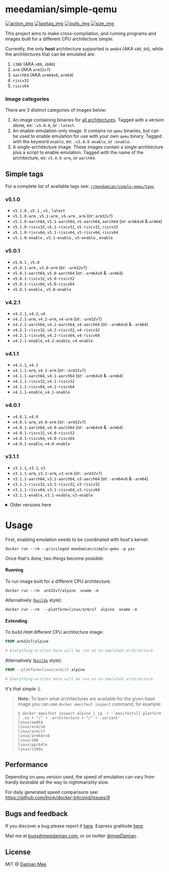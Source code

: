 meedamian/simple-qemu
=====================

[![action_img]][action_url] [![lasttag_img]][lasttag_url] [![pulls_img]][hub] [![size_img]][hub]

[action_img]: https://github.com/meeDamian/simple-qemu/workflows/Check%20master%20or%20PR/badge.svg
[action_url]: https://github.com/meeDamian/simple-qemu/actions?query=workflow%3A%22Check+master+or+PR%22

[lasttag_url]: https://github.com/meedamian/simple-qemu/releases/latest
[lasttag_img]: https://badgen.net/github/tag/meedamian/simple-qemu

[size_img]: https://badgen.net/docker/size/meedamian/simple-qemu/arm64?icon=docker&label=size%20%28arm64%29
[pulls_img]: https://badgen.net/docker/pulls/meedamian/simple-qemu?icon=docker&label=pulls
[hub]: https://hub.docker.com/r/meedamian/simple-qemu

This project aims to make cross-compilation, and running programs and images built for a different CPU architecture _simple_.

Currently, the only **host** architecture supported is `amd64` (AKA `x86_64`), while the architectures that can be emulated are:

1. `i386` (AKA `x86`, `i686`)
1. `arm` (AKA `arm32v7`)
1. `aarch64` (AKA `arm64v8`, `arm64`)
1. `riscv32`
1. `riscv64`


### Image categories

There are 3 distinct categories of images below:

1. An image containing binaries for [all architectures].  Tagged with a version alone, ex: `:v5.0.0`, or `:latest`.
1. An enable-emulation-only image.  It contains no `qemu` binaries, but can be used to enable emulation for use with your own `qemu` binary.  Tagged with the keyword `enable`, ex: `:v5.0.0-enable`, or `:enable`.
1. A single-architecture image.  These images contain a single architecture plus a script to enable emulation.  Tagged with the name of the architecture, ex: `v5.0.0-arm`, or `aarch64`.

[all architectures]: ./built-architectures.txt



Simple tags
-----------

For a complete list of available tags see: [`r/meedamian/simple-qemu/tags`](https://hub.docker.com/r/meedamian/simple-qemu/tags)

### v5.1.0
* `v5.1.0`        , `v5.1`        , `v5`        , `latest`
* `v5.1.0-arm`    , `v5.1-arm`    , `v5-arm`    , `arm`     (or: `arm32v7`)
* `v5.1.0-aarch64`, `v5.1-aarch64`, `v5-aarch64`, `aarch64` (or: `arm64v8` & `arm64`)
* `v5.1.0-riscv32`, `v5.1-riscv32`, `v5-riscv32`, `riscv32`
* `v5.1.0-riscv64`, `v5.1-riscv64`, `v5-riscv64`, `riscv64`
* `v5.1.0-enable` , `v5.1-enable` , `v5-enable` , `enable`

### v5.0.1
* `v5.0.1`        , `v5.0`
* `v5.0.1-arm`    , `v5.0-arm`     (or: `-arm32v7`)
* `v5.0.1-aarch64`, `v5.0-aarch64` (or: `-arm64v8` & `-arm64`)
* `v5.0.1-riscv32`, `v5.0-riscv32`
* `v5.0.1-riscv64`, `v5.0-riscv64`
* `v5.0.1-enable` , `v5.0-enable`

### v4.2.1
* `v4.2.1`, `v4.2`, `v4`
* `v4.2.1-arm`, `v4.2-arm`, `v4-arm` (or: `-arm32v7`)
* `v4.2.1-aarch64`, `v4.2-aarch64`, `v4-aarch64` (or: `-arm64v8` & `-arm64`)
* `v4.2.1-riscv32`, `v4.2-riscv32`, `v4-riscv32`
* `v4.2.1-riscv64`, `v4.2-riscv64`, `v4-riscv64`
* `v4.2.1-enable`, `v4.2-enable`, `v4-enable`

### v4.1.1
* `v4.1.1`, `v4.1`
* `v4.1.1-arm`, `v4.1-arm` (or: `-arm32v7`)
* `v4.1.1-aarch64`, `v4.1-aarch64`  (or: `-arm64v8` & `-arm64`)
* `v4.1.1-riscv32`, `v4.1-riscv32`
* `v4.1.1-riscv64`, `v4.1-riscv64`
* `v4.1.1-enable`, `v4.1-enable`

### v4.0.1
* `v4.0.1`, `v4.0`
* `v4.0.1-arm`, `v4.0-arm` (or: `-arm32v7`)
* `v4.0.1-aarch64`, `v4.0-aarch64` (or: `-arm64v8` & `-arm64`)
* `v4.0.1-riscv32`, `v4.0-riscv32`
* `v4.0.1-riscv64`, `v4.0-riscv64`
* `v4.0.1-enable`, `v4.0-enable`

### v3.1.1
* `v3.1.1`, `v3.1`, `v3`
* `v3.1.1-arm`, `v3.1-arm`, `v3-arm` (or: `-arm32v7`)
* `v3.1.1-aarch64`, `v3.1-aarch64`, `v3-aarch64` (or: `-arm64v8` & `-arm64`)
* `v3.1.1-riscv32`, `v3.1-riscv32`, `v3-riscv32`
* `v3.1.1-riscv64`, `v3.1-riscv64`, `v3-riscv64`
* `v3.1.1-enable`, `v3.1-enable`, `v3-enable`


<details>
    <summary>Older versions here</summary>

### v5.0.0
* `v5.0.0`
* `v5.0.0-arm`     (or: `-arm32v7`)
* `v5.0.0-aarch64` (or: `-arm64v8` & `-arm64`)
* `v5.0.0-riscv32`
* `v5.0.0-riscv64`
* `v5.0.0-enable`

### v4.2.0
* `v4.2.0`
* `v4.2.0-arm` (or: `-arm32v7`)
* `v4.2.0-aarch64` (or: `-arm64v8` & `-arm64`)
* `v4.2.0-riscv32`
* `v4.2.0-riscv64`
* `v4.2.0-enable`

### v4.1.0
* `v4.1.0`
* `v4.1.0-arm` (or: `-arm32v7`)
* `v4.1.0-aarch64` (or: `-arm64v8` & `-arm64`)
* `v4.1.0-riscv32`
* `v4.1.0-riscv64`
* `v4.1.0-enable`

### v4.0.0
* `v4.0.0`
* `v4.0.0-arm` (or: `-arm32v7`)
* `v4.0.0-aarch64` (or: `-arm64v8` & `-arm64`)
* `v4.0.0-riscv32`
* `v4.0.0-riscv64`
* `v4.0.0-enable`

### v3.1.0
* `v3.1.0`
* `v3.1.0-arm` (or: `-arm32v7`)
* `v3.1.0-aarch64` (or: `-arm64v8` & `-arm64`)
* `v3.1.0-riscv32`
* `v3.1.0-riscv64`
* `v3.1.0-enable`

</details>


Usage
=====

First, enabling emulation needs to be coordinated with host's kernel:

```shell script
docker run --rm --privileged meedamian/simple-qemu -p yes
```

Once that's done, two things become possible:


#### Running

To run image built for a different CPU architecture:

```shell script
docker run --rm  arm32v7/alpine  uname -m
```

Alternatively ([`buildx`][buildx] style):

```shell script
docker run --rm  --platform=linux/arm/v7  alpine  uname -m
```


#### Extending

To build _`FROM`_ different CPU architecture image:

```dockerfile
FROM arm32v7/alpine

# Everything written here will be run on an emulated architecture
``` 

Alternatively ([`buildx`][buildx] style):

```dockerfile
FROM --platform=linux/arm/v7 alpine

# Everything written here will be run on an emulated architecture
``` 

It's that _simple_ :).

[buildx]: https://github.com/docker/buildx#buildx

> **Note:** To learn what architectures are available for the given base image you can use `docker manifest inspect` command, for example:
>
> ```shell script
> $ docker manifest inspect alpine | jq -r '.manifests[].platform | .os + "/" + .architecture + "/" + .variant'
> linux/amd64
> linux/arm/v6
> linux/arm/v7
> linux/arm64/v8
> linux/386
> linux/ppc64le
> linux/s390x
>```



Performance
------------

Depending on `qemu` version used, the speed of emulation can vary from _hardly bearable_ all the way to nightmarishly slow.

For daily generated speed comparisons see: https://github.com/lncm/docker-bitcoind/issues/9


Bugs and feedback
------------------

If you discover a bug please report it [here](https://github.com/meeDamian/simple-qemu/issues/new).  Express gratitude [here](https://hodl.studio).

Mail me at bugs@meedamian.com, or on twitter [@meeDamian](http://twitter.com/meedamian).


License
--------

MIT @ [Damian Mee](https://meedamian.com)

